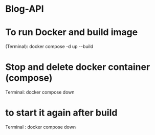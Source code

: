 # Blog-API
#
# To run Docker and build image
(Terminal): docker compose -d up --build
#
# Stop and delete docker container (compose)
Terminal: docker compose down
#
# to start it again after build
Terminal : docker compose down 
#
